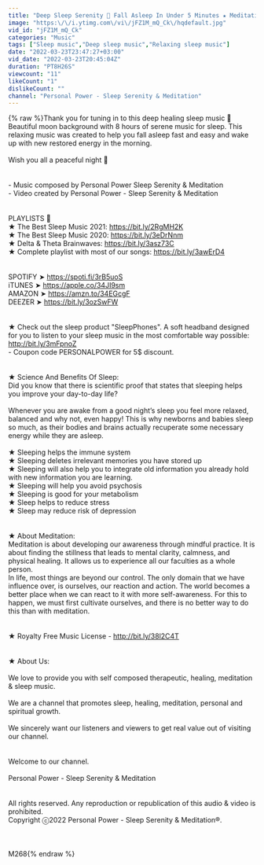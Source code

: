 ```yaml
---
title: "Deep Sleep Serenity 💜 Fall Asleep In Under 5 Minutes ★ Meditation Relaxing Music"
image: "https:\/\/i.ytimg.com\/vi\/jFZ1M_mQ_Ck\/hqdefault.jpg"
vid_id: "jFZ1M_mQ_Ck"
categories: "Music"
tags: ["Sleep music","Deep sleep music","Relaxing sleep music"]
date: "2022-03-23T23:47:27+03:00"
vid_date: "2022-03-23T20:45:04Z"
duration: "PT8H26S"
viewcount: "11"
likeCount: "1"
dislikeCount: ""
channel: "Personal Power - Sleep Serenity & Meditation"
---
```

{% raw %}Thank you for tuning in to this deep healing sleep music 🙏 Beautiful moon background with 8 hours of serene music for sleep. This relaxing music was created to help you fall asleep fast and easy and wake up with new restored energy in the morning.<br /><br />Wish you all a peaceful night 💜<br /><br /><br />- Music composed by Personal Power Sleep Serenity &amp; Meditation<br />- Video created by Personal Power - Sleep Serenity &amp; Meditation<br /><br /><br />PLAYLISTS 🎵<br />★ The Best Sleep Music 2021: <a rel="nofollow" target="blank" href="https://bit.ly/2RgMH2K">https://bit.ly/2RgMH2K</a><br />★ The Best Sleep Music 2020: <a rel="nofollow" target="blank" href="https://bit.ly/3eDrNnm">https://bit.ly/3eDrNnm</a><br />★ Delta &amp; Theta Brainwaves: <a rel="nofollow" target="blank" href="https://bit.ly/3asz73C">https://bit.ly/3asz73C</a><br />★ Complete playlist with most of our songs: <a rel="nofollow" target="blank" href="https://bit.ly/3awErD4">https://bit.ly/3awErD4</a><br /><br /><br />SPOTIFY ➤ <a rel="nofollow" target="blank" href="https://spoti.fi/3rB5uoS">https://spoti.fi/3rB5uoS</a><br />iTUNES ➤ <a rel="nofollow" target="blank" href="https://apple.co/34JI9sm">https://apple.co/34JI9sm</a><br />AMAZON ➤ <a rel="nofollow" target="blank" href="https://amzn.to/34EGcgF">https://amzn.to/34EGcgF</a><br />DEEZER ➤ <a rel="nofollow" target="blank" href="https://bit.ly/3ozSwFW">https://bit.ly/3ozSwFW</a><br /> <br /><br />★ Check out the sleep product &quot;SleepPhones&quot;. A soft headband designed for you to listen to your sleep music in the most comfortable way possible: <a rel="nofollow" target="blank" href="http://bit.ly/3mFpnoZ">http://bit.ly/3mFpnoZ</a> <br />- Coupon code PERSONALPOWER for 5$ discount.<br /><br /><br />★ Science And Benefits Of Sleep:<br />Did you know that there is scientific proof that states that sleeping helps you improve your day-to-day life?<br /><br />Whenever you are awake from a good night’s sleep you feel more relaxed, balanced and why not, even happy! This is why newborns and babies sleep so much, as their bodies and brains actually recuperate some necessary energy while they are asleep.<br /><br />★ Sleeping helps the immune system<br />★ Sleeping deletes irrelevant memories you have stored up<br />★ Sleeping will also help you to integrate old information you already hold with new information you are learning.<br />★ Sleeping will help you avoid psychosis<br />★ Sleeping is good for your metabolism<br />★ Sleep helps to reduce stress<br />★ Sleep may reduce risk of depression<br /><br /><br />★ About Meditation: <br />Meditation is about developing our awareness through mindful practice. It is about finding the stillness that leads to mental clarity, calmness, and physical healing. It allows us to experience all our faculties as a whole person.<br />In life, most things are beyond our control. The only domain that we have influence over, is ourselves, our reaction and action. The world becomes a better place when we can react to it with more self-awareness. For this to happen, we must first cultivate ourselves, and there is no better way to do this than with meditation. <br /><br /><br />★ Royalty Free Music License - <a rel="nofollow" target="blank" href="http://bit.ly/38l2C4T">http://bit.ly/38l2C4T</a><br /><br /><br />★ About Us: <br /><br />We love to provide you with self composed therapeutic, healing, meditation &amp; sleep music. <br /><br />We are a channel that promotes sleep, healing, meditation, personal and spiritual growth.<br /><br />We sincerely want our listeners and viewers to get real value out of visiting our channel.<br /><br /><br />Welcome to our channel.<br /><br />Personal Power - Sleep Serenity &amp; Meditation<br /><br /><br />All rights reserved. Any reproduction or republication of this audio &amp; video is prohibited.<br />Copyright ⓒ2022 Personal Power - Sleep Serenity &amp; Meditation®.<br /><br /><br /><br />M268{% endraw %}

